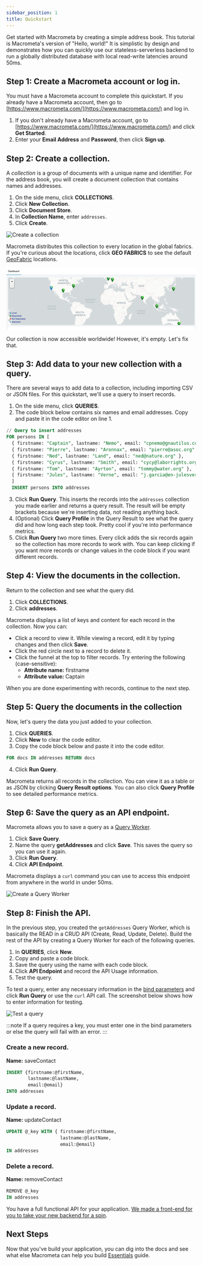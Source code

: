 ```yaml
---
sidebar_position: 1
title: Quickstart
---
```


Get started with Macrometa by creating a simple address book. This tutorial is Macrometa's version of "Hello, world!" It is simplistic by design and demonstrates how you can quickly use our stateless-serverless backend to run a globally distributed database with local read-write latencies around 50ms.

## Step 1: Create a Macrometa account or log in.

You must have a Macrometa account to complete this quickstart. If you already have a Macrometa account, then go to [https://www.macrometa.com/](https://www.macrometa.com/) and log in.

1. If you don't already have a Macrometa account, go to [https://www.macrometa.com/](https://www.macrometa.com/) and click **Get Started**.
1. Enter your **Email Address** and **Password**, then click **Sign up**.

## Step 2: Create a collection.

A _collection_ is a group of documents with a unique name and identifier. For the address book, you will create a document collection that contains names and addresses.

1. On the side menu, click **COLLECTIONS**.
1. Click **New Collection**.
1. Click **Document Store**.
1. In **Collection Name**, enter `addresses`.
1. Click **Create**.

![Create a collection](/img/quickstart/create-doc-view.png)

Macrometa distributes this collection to every location in the global fabrics. If you're curious about the locations, click **GEO FABRICS** to see the default [GeoFabric](essentials/geofabrics.md) locations.

![dashboard](/img/dashboard.png)

Our collection is now accessible worldwide! However, it's empty. Let's fix that.

## Step 3: Add data to your new collection with a query.

There are several ways to add data to a collection, including importing CSV or JSON files. For this quickstart, we'll use a query to insert records.

1. On the side menu, click **QUERIES**.
2. The code block below contains six names and email addresses. Copy and paste it in the code editor on line 1.

```sql
// Query to insert addresses
FOR persons IN [ 
  { firstname: "Captain", lastname: "Nemo", email: "cpnemo@gnautilus.com" },
  { firstname: "Pierre", lastname: "Aronnax", email: "pierre@asoc.org" },
  { firstname: "Ned", lastname: "Land", email: "ned@nature.org" },
  { firstname: "Cyrus", lastname: "Smith", email: "cycy@laborrights.org" },
  { firstname: "Tom", lastname: "Ayrton", email: "tommy@water.org" },
  { firstname: "Jules", lastname: "Verne", email: "j.garcia@en-julesverne.nantesmetropole.fr" } 
  ]
  INSERT persons INTO addresses
```

3. Click **Run Query**. This inserts the records into the `addresses` collection you made earlier and returns a query result. The result will be empty brackets because we're inserting data, not reading anything back.
4. (Optional) Click **Query Profile** in the Query Result to see what the query did and how long each step took. Pretty cool if you're into performance metrics.
5. Click **Run Query** two more times. Every click adds the six records again so the collection has more records to work with. You can keep clicking if you want more records or change values in the code block if you want different records.

## Step 4: View the documents in the collection.

Return to the collection and see what the query did.

1. Click **COLLECTIONS**.
1. Click **addresses**.

Macrometa displays a list of keys and content for each record in the collection. Now you can:
- Click a record to view it. While viewing a record, edit it by typing changes and then click **Save**.
- Click the red circle next to a record to delete it.
- Click the funnel at the top to filter records. Try entering the following (case-sensitive):
  - **Attribute name:** firstname
  - **Attribute value:** Captain

When you are done experimenting with records, continue to the next step.

## Step 5: Query the documents in the collection

Now, let's query the data you just added to your collection. 

1. Click **QUERIES**.
2. Click **New** to clear the code editor.
3. Copy the code block below and paste it into the code editor.

```sql
FOR docs IN addresses RETURN docs 
```

4. Click **Run Query**.

Macrometa returns all records in the collection. You can view it as a table or as JSON by clicking **Query Result options**. You can also click **Query Profile** to see detailed performance metrics.

## Step 6: Save the query as an API endpoint.

Macrometa allows you to save a query as a [Query Worker](queryworkers/index.md).

1. Click **Save Query**.
1. Name the query **getAddresses** and click **Save**. This saves the query so you can use it again.
1. Click **Run Query**.
1. Click **API Endpoint**.

Macrometa displays a `curl` command you can use to access this endpoint from anywhere in the world in under 50ms.

![Create a Query Worker](/img/quickstart/create-query-worker.png)

## Step 8: Finish the API.

In the previous step, you created the `getAddresses` Query Worker, which is basically the READ in a CRUD API (Create, Read, Update, Delete). Build the rest of the API by creating a Query Worker for each of the following queries.

1. In **QUERIES**, click **New**.
1. Copy and paste a code block.
1. Save the query using the name with each code block.
1. Click **API Endpoint** and record the API Usage information.
1. Test the query.

To test a query, enter any necessary information in the [bind parameters](queryworkers/fundamentals.md#bind-parameters) and click **Run Query** or use the `curl` API call. The screenshot below shows how to enter information for testing.

![Test a query](/img/quickstart/test-query.png)


:::note
If a query requires a key, you must enter one in the bind parameters or else the query will fail with an error.
:::

### Create a new record.

**Name:** saveContact
```sql
INSERT {firstname:@firstName,
        lastname:@lastName,
        email:@email} 
INTO addresses
```

### Update a record.

**Name:** updateContact
```sql
UPDATE @_key WITH { firstname:@firstName, 
                    lastname:@lastName, 
                    email:@email} 
IN addresses
```

### Delete a record.

**Name:** removeContact
```sql
REMOVE @_key 
IN addresses
```

You have a full functional API for your application. [We made a front-end for you to take your new backend for a spin](https://github.com/Macrometacorp/tutorial-addressbook-restql).

## Next Steps

Now that you've build your application, you can dig into the docs and see what else Macrometa can help you build [Essentials](essentials/index.md) guide.